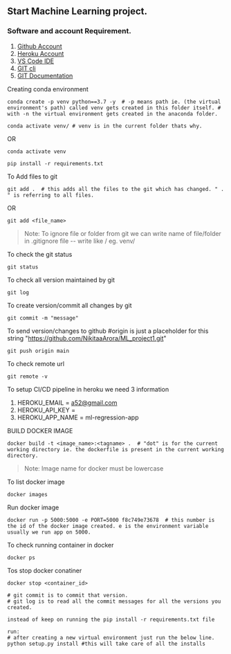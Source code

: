 ## Start Machine Learning project.

### Software and account Requirement.

1. [Github Account](https://github.com)
2. [Heroku Account](https://dashboard.heroku.com/login)
3. [VS Code IDE](https://code.visualstudio.com/download)
4. [GIT cli](https://git-scm.com/downloads)
5. [GIT Documentation](https://git-scm.com/docs/gittutorial)


Creating conda environment
```
conda create -p venv python==3.7 -y  # -p means path ie. (the virtual environment's path) called venv gets created in this folder itself. # with -n the virtual environment gets created in the anaconda folder. 
```
```
conda activate venv/ # venv is in the current folder thats why. 
```
OR 
```
conda activate venv
```

```
pip install -r requirements.txt
```

To Add files to git
```
git add .  # this adds all the files to the git which has changed. " . " is referring to all files. 
```

OR
```
git add <file_name>
```

> Note: To ignore file or folder from git we can write name of file/folder in .gitignore file -- write like <filename>/ eg. venv/

To check the git status 
```
git status
```
To check all version maintained by git
```
git log
```

To create version/commit all changes by git
```
git commit -m "message"
```

To send version/changes to github #origin is just a placeholder for this string "https://github.com/NikitaaArora/ML_project1.git"
```
git push origin main
```

To check remote url 
```
git remote -v
```

To setup CI/CD pipeline in heroku we need 3 information
1. HEROKU_EMAIL = a52@gmail.com
2. HEROKU_API_KEY = 
3. HEROKU_APP_NAME = ml-regression-app

BUILD DOCKER IMAGE
```
docker build -t <image_name>:<tagname> .  # "dot" is for the current working directory ie. the dockerfile is present in the current working directory.
```
> Note: Image name for docker must be lowercase


To list docker image
```
docker images
```

Run docker image
```
docker run -p 5000:5000 -e PORT=5000 f8c749e73678  # this number is the id of the docker image created. e is the environment variable usually we run app on 5000. 
```

To check running container in docker
```
docker ps
```

Tos stop docker conatiner
```
docker stop <container_id>
```


```U is for untracked files meaning - those files are still not added in the github repo. to add them simply do git add <filename>
# git commit is to commit that version.
# git log is to read all the commit messages for all the versions you created. 
```

```
instead of keep on running the pip install -r requirements.txt file 

run: 
# after creating a new virtual environment just run the below line.
python setup.py install #this will take care of all the installs

```
